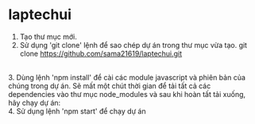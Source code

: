 # laptechui
1. Tạo thư mục mới. 
2. Sử dụng 'git clone' lệnh để sao chép dự án trong thư mục vừa tạo.
    git clone https://github.com/sama21619/laptechui.git
<br/>
3. Dùng lệnh 'npm install' để cài các module javascript và phiên bản của chúng trong dự án.
Sẽ mất một chút thời gian để tải tất cả các dependencies vào thư mục node_modules và sau khi hoàn tất tải xuống, hãy chạy dự án:
<br/>
4. Sử dụng lệnh 'npm start' để chạy dự án

